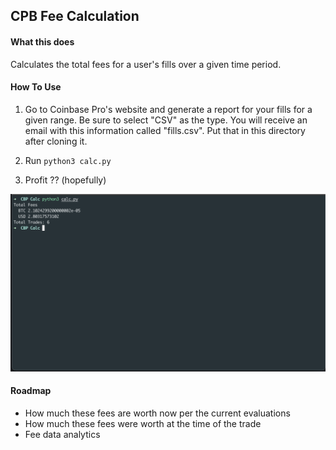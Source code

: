 ## CPB Fee Calculation

#### What this does

Calculates the total fees for a user's fills over a given time period.

#### How To Use

1. Go to Coinbase Pro's website and generate a report for your fills for a given range. Be sure to select "CSV" as the type. You will receive an email with this information called "fills.csv". Put that in this directory after cloning it.

2. Run `python3 calc.py`

3. Profit ?? (hopefully)


![logo](https://raw.githubusercontent.com/nkrebs13/CBP-Fee-Calc/master/.docs/readme_example.png)


#### Roadmap
- How much these fees are worth now per the current evaluations
- How much these fees were worth at the time of the trade
- Fee data analytics
